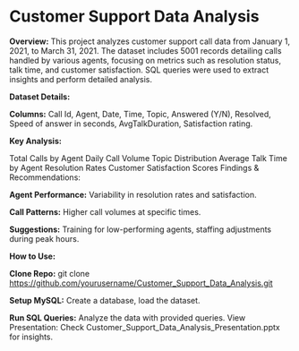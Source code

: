 # Customer Support Data Analysis
**Overview:**
This project analyzes customer support call data from January 1, 2021, to March 31, 2021. The dataset includes 5001 records detailing calls handled by various agents, focusing on metrics such as resolution status, talk time, and customer satisfaction. SQL queries were used to extract insights and perform detailed analysis.

**Dataset Details:**

**Columns:** Call Id, Agent, Date, Time, Topic, Answered (Y/N), Resolved, Speed of answer in seconds, AvgTalkDuration, Satisfaction rating.

**Key Analysis:**

Total Calls by Agent
Daily Call Volume
Topic Distribution
Average Talk Time by Agent
Resolution Rates
Customer Satisfaction Scores
Findings & Recommendations:

**Agent Performance:** Variability in resolution rates and satisfaction.

**Call Patterns:** Higher call volumes at specific times.

**Suggestions:** Training for low-performing agents, staffing adjustments during peak hours.

**How to Use:**

**Clone Repo:** git clone https://github.com/yourusername/Customer_Support_Data_Analysis.git

**Setup MySQL:** Create a database, load the dataset.

**Run SQL Queries:** Analyze the data with provided queries.
View Presentation: Check Customer_Support_Data_Analysis_Presentation.pptx for insights.
